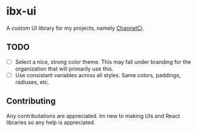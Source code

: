 # ibx-ui

A custom UI library for my projects, namely [ChannelCi](https://github.com/NellisLabs).

## TODO

- [ ] Select a nice, strong color theme. This may fall under branding for the organization that will primarily use this.
- [ ] Use consistant variables across all styles. Same colors, paddings, radiuses, etc.

## Contributing

Any contributations are appreciated. Im new to making UIs and React libraries so any help is appreciated.
